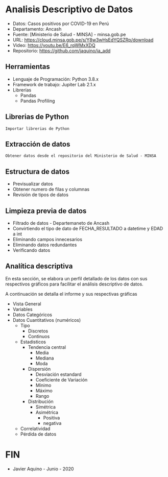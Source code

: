 # Analisis Descriptivo de Datos
* Datos: Casos positivos por COVID-19 en Perú
* Departamento: Ancash
* Fuente: [Ministerio de Salud - MINSA] - minsa.gob.pe
* URL: https://cloud.minsa.gob.pe/s/Y8w3wHsEdYQSZRp/download
* Video: https://youtu.be/E6_rqWMxXDQ
* Repositorio: https://github.com/jaquino/ia_add

## Herramientas
* Lenguaje de Programación: Python 3.8.x
* Framework de trabajo: Jupiter Lab 2.1.x
* Librerías
	* Pandas
	* Pandas Profiling

## Librerias de Python
`Importar librerias de Python`

## Extracción de datos
`Obtener datos desde el repositorio del Ministerio de Salud - MINSA`

## Estructura de datos
* Previsualizar datos
* Obtener numero de filas y columnas
* Revisión de tipos de datos   

## Limpieza previa de datos
* Filtrado de datos - Departemaneto de Ancash
* Convirtiendo el tipo de dato de FECHA_RESULTADO a datetime y EDAD a int
* Eliminando campos innecesarios
* Eliminando datos redundantes
* Verificando datos

## Analítica descriptiva

En esta sección, se elabora un perfil detallado de los datos con sus respectivos gráficos para facilitar el análisis descriptivo de datos.

A continuación se detalla el informe y sus respectivas gráficas

* Vista General
* Variables
* Datos Categóricos
* Datos Cuantitativos (numéricos)
    * Tipo
        * Discretos
        * Continuos
    * Estadisticos
        * Tendencia central
            * Media
            * Mediana
            * Moda
        * Dispersión
            * Desviación estandard
            * Coeficiente de Variación
            * Mínimo
            * Máximo
            * Rango
        * Distribución
            * Simétrica
            * Asimétrica
                * Positiva
                * negativa
	* Correlatividad
	* Pérdida de datos

# FIN

* Javier Aquino - Junio - 2020

